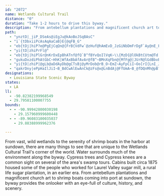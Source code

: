 ```yaml
---
id: "2072"
name: Wetlands Cultural Trail
distance: "0"
duration: "Take 1-2 hours to drive this byway."
description: "From antebellum plantations and magnificent church art to shrimp boats coming into port at sundown, there's a lot to see in this unique part of the world."
path:
  - "ynztD|_jiP_DSeAs@iEgJu@kAoBoJSqBAsC"
  - "i`{tDbxiiPcAsAqAaCaB}E{@qFB_G"
  - "eb{tDj|hiP?e@PgEjCqQn@{FrB{VdFw`@zHuf@hAmEvD_JzGiNbDmFrDgF`Ay@nE_FbMkMvJ_LpVwZnMiQvWk[|KuLfGuFdEqCf[oQxC{BbDwDpGcKpB_EjCiHbDuOrB{UhBmWt@wFlImg@hQ}t@nEw^l@uDvDi\\lFwn@jAeElAuClD}EzCmBbImDxIeDzD{BpBmBtAmBxAqCnAaEx@eFvD__@tBgIjK}Xx@sC~Hac@~Bm`@?gOYmH}D{j@UmJQuoAPuG`BsOhBmHnI}VjIkW|@gExAiPByE}BeXqAqKa@cFsCmc@SwEMiGHyGn@wKt@_IdBeIdDqJdCeG|B}HfBsHnAsGpRou@hE{M`AaCpT_c@jEsHlNcPlOyNlBuAzJgJhDsD|NiQxEmFf@[rDsG~H{SlGoRL_AxFiOjCgFnKwO~GyI~s@k{@lAqAhDuChDwBbFmCtt@iUtc@qUbDaAjHwA`BSnRLxb@[vIX`Ff@nCl@bCdAvNhJnHxBXh@fFxSp@jB|@vAlBnAvBr@bDX~Cg@zBqApBoA`GqElc@eY`CoCbAkBj@eBf@gDXaEz@uXS{F[{BiA_DeVcd@KsA?a@xBcNbAwD`CyEvEgInAgBl`@ye@r_@ug@~CkDlPgLxCgB`DmAlJeClKcDvFeCrCkBvAkAzHiIpEuFnHiMrAeB`CsBnEkBfE_@zTVbGd@rDBlAAvGg@`FkAnCeAhLyFrCaC~CmEbDgFbBaDt@yBr@qDxEkYZmAtEoNv@qEpIom@dOyz@Z_Dd@}Ou@_I_E}XMeB?aD\\{Eb@qBp@uBrPw^jAyCrB{IfAsFxBcRl@uPfDsf@vBaQvFyWzD{LdG{Nx@oCdRu{@vBuM\\sAdB{PjDwc@vBcON_@b@a@\\ChHvAnCt@NBt@Mp@cAfA}CxCaM`G{TJg@CwAGs@[a@u@}@qFaCi@yA`E{O~BuLxAoGv@kE|CuNlAaEpF{OvEgPtAcElKoYrBaExEyH|BsCtHmHbOiKbCqBnDcDzCgDhFkHvHuLfHiKrMoSnDyEdGyF`FwDlGeExE_C~Aa@vC_@r@ExCF|BV`R`EzADrK_@tN}Ano@iI|Jk@rGOtQwAjDe@fCg@xFwBhYkM`FwAvLeCbC[~CYxH@f^pAdIGfEe@jFeAbCs@jDwAxVuO|J{FpHiDdLsD|VmLhTmPnLuKhS{JrG{BdS_GxRcH`RwJx_@sP~KkEdLeDjOyDjUwHnRwE|SuF|i@kQ`MqFxOsJbHcGrCsCrWqZ`TcUzCqD`IcLlNkTrCeDzCeCtD{BpDyA|DkAbS{@`KOvGYjEg@bIsBfBk@|KmH|KcLhEyFlFmGfEyDnAsA"
  - "yi{tD|zhiPrFl@"
  - "eb{tDj|hiPlGr@nKrDxEpBhATnf@fQ`B^fBYvQoIlVqK~\\{MzD{@lOkBtCUtm@Td[dCdQx@`CBjAIxCa@xC_AhB_AbBmAbF}EdC{Alk@}Uz@A\\RFr@Ud@oBrAsGfDtD`l@hAzHhAtElRll@zHnXlEtN|Odf@lJjWheB|nFlNrb@rQ~f@lFhStGdTnHhZtFbRhBrEpDfHp@lB~@lD|Frg@pAhIz@lEvIb_@fEpTxAzMl[`aDhAtJbT|yAbAnNxAzO|CdUNjENzBD`URhGbBrOfEhVj@r@pAt@|AJdBYpFmG|@sAb@aA\\kBJ_B?{C{Buq@HuEj@kDx@mCp@sApAcBbLcL`JmHnC_B`W}HvJeCtNyCfDa@zCOh[a@vCKrD[lF}@fDaAdKwD`FuBnS{Kp\\iTxRoQrC_DdA{AtIaNjGoKnKaS`OeZ~KoY`BuGdHed@fKs^f@wCViDBwCKsDBuEnB_`@f@mPd@oGj@gEx@_EtDgMtBkGdFsMxAuCxCkEpIuK|AeCtLcX|E{HlFmJrFuIhAoBrCkG~BeEtBgCrBgBdCmBnVgQrCoCdBcCxAiClAgDp@kC~AuL~CwSRqCNcK~AaNLsBf@eV_Au]{Ewm@wA{L]eEo@cLYgHmBwW?}GRiE|@aMTeCr@uEdJw[lCgItFoNxAwCvFuGdNcOhCyBzEmDjRgLbCeBvZeUbJuEdOmMxGgHdGgHzOgOxEmE~KgInCaCdI_JpAaBnE{G~AmBx`@ya@bFwCz@y@`DoEhDwFbDoJ~AaDxJoNnHmMh@mAjAmFPoDI_QWcEy@kJg@}CiJ}]y@gBkXke@sDqE{CoCkMuIgB_BuAgB{EyH{@eBu@uB_BeIo@uLUyAsDcRNyBrBaJLy@FaCcAoVa@aCiBsGmAj@aPxCsJ`B{ADyDsAwNkH_f@eUuBy@kCScDxRk@xBqAjD{b@~_AiFzHgIxJqFlH_EnH_CrGoLlb@sArDiKvTqI~P{BhEsJ|OcC~EqAfDgElMgM~a@gGnWeA~Bw@hAwA|AkOdNe[xVgPbO_DdCkLdIqBjAkYnMkFfCqBjAw\\`TqJtHgHdDwC`A_ARyc@jEsZbEoH^uLNaBEsCYaB_@oKmDaj@aU}OiHc@_@uDyAa\\{I_Dq@sAQqFG{G@gI\\gWfEkIfAgj@xDsD^{WfFgQ~BgHXy`@L}XdBo@Qa@Y_@g@s`@efB"
  - "gukuDxzdiPhAtGbC~HhK|WfAxBbAfAvAr@fB^~BMnXqFbn@{MfFg@|JUrR@lGdBbvB~aAbGzAjLrAlEAxEkAnKyFxCiB`Bw@jDaAvCe@jDAjGh@rXlDl@B`zAjTnMrB\\PbGlAfT`DjHpB"
  - "yi{tD|zhiP|@gLb@aDdAyDb@gCTsBj@yMrDob@rB_O~EmZ~AyFpCiI~Oo[rI{LnI_J`TcT|T}WjEoFhDoGdGyIrJ}KdNaQlNuLbGmExEkCzHmC`@YxEsAtAeAfCsCzCgElGaJxB{D|BmIt@sFxDee@l@iDtAeOvCeTzBuNvP}r@|@qBn@mB|Gef@?{E~DaW|AwQh@mIr@mHpAaHp@aCpAaCnBkD|AsB`D{BnE}B|GoChA]|EcChAeArB_CbA_CzBaHh@mDxBcRIkD@uCpBsHjCsHbC}EfEgMbBgHnD{SlAiJf@_HnAiVUkQOmDiBiV{B_^KsI?{Lx@mRBuIy@}JKuHBqGZ{Fl@uIRgA|@}DrSom@vCaLtAiINaHGsCWkDuDw]aBk\\{@aJi@}SFyFrCkVz@yFh@kBlEcLlEcMhB_GrBgIfCiNzIs]~DmNbDiIvGeP|DwHb@eAjJuOlKcOvOiObP{M~F}FdMqOpHuKb@QnCaEx@sAl@yAhHuRdCoIhJ{WbDsG`BmCpOcSrLwMtOyRhQkSzGmGdM{JvEaCxDeAjAk@|F_Bb@ExEuAfWyIrQuHxJiGpHqDpEaBrH_BrDWlXKjDH~f@ClKIxDo@zBg@zDmBrCkCbEiFlK_M~H{HnBmBdKaHtCyCjC_EvAcEpGq`@Ry@|@mBvQqXtDgFhEqE`NuQzJiNfEmElL{PhHiHnFeEbHyEjCuAnCqAh]qKbCiA|G}FvGgHhEkG`CoEzA}B|DuEnA_AjCuAzL_IpAe@vDy@bCS`BFvADbLlB|IpBjCR~CG|AWzBy@zCeBfBgBfF_IxBoDbBgEv@_CfMyi@hDqSvHkg@bHg`@rAmFtA{I|@eIFyA?oDKwC]iEaEuUg@{EGwCn@oH\\gCvAkEtKwRtA_Dt@oBrDaNbBoJ~@sItGc}@rAaKhKai@dAsDtHuQrFqU|He_@dEuWt@sF^cEKaEqEq`@gAaMa@{BiBePa@oFJqFf@cEl@mBt@iB\\ChAeC`Q_c@bBsCvCqCj@YbDy@jEGfCXvH`CrC_P`Lw_@hAaDdGyMhE{M|AyDrBmEzDgHrHuKzDgEzCuCzKkH|KuJfBmBxYed@~MeRhEiFz@{@pKsIdBiA|EkCtHmDdCw@zBKpBZlH|AhEnAfDl@nBXnCJjDEdQkB~KeBpYyD`Gi@bh@cDrFu@jCw@jCaAhG{ChQsHzFgBzIqBjGq@xHMzD?l]rAzEGnJkArDs@lAa@rJkFdDuBdD_B`EyCnO{IxB_AxQ_GdTcLjK{H~IwHrHcHdBsA~MyGjOsDhWmIhL{EdXaN|ZcMhKyD|FkBlYoHhEaBhJyCjKmCrGqAvHkBlOuEzb@{NbNsGlEmC`FgDxEeE~D{Dt@gAzAeAzHuJp@kA~@y@^q@pO_PnHyIvCsC~Wya@bHgH`IkElEuAnCk@|E_@h\\k@jGu@bM_DlHyEnEiDlImJvJ_MnGkHdBbC"
  - "qakrDny|ePpHaIlJiI~B_BdCwAlEwAnCk@zFs@x@LnBdAj@FfUmA~B_@fDQnMh@pB?hK_AxFkAbG_CvGsDze@iZfX}JhX{K~Ae@~HmAzd@kG`FClAQ`Bq@|AyAhc@uQ`LoD|DcA~RgCvWoBhDYvAWnf@oOre@sJrI_Bf]wCx[TzCAxAWbf@cNvhAuRjDeA~RiIlPmJzE{CnZuX`DyBpt@cXtD_B`Ag@rOaM~BsAnCy@pB_@|G_@vU[t@KdAe@p@a@~@cAt@{AVqAzAqNf@sCpAqBxAw@bBUnBLl\\zNlExA|ZlGnz@xV|B|@f^tRxAf@dBVhA@ba@sAzBa@r@YfB_BlAkBrDmHxAaC|OuPzCaCrgA_i@`CqBzPeRdGyDrCeA`C_@t\\uArE}@tGiDtDeBza@cMzLeE~BsApA}@|AiB`B_EhDaLp@eBj@mAx@{@v@w@tDuBfB{@vE{A|BeA`FoDjGyF~X_ZdAcC\\yA?yCIiAWsA}U_n@yNk`@gYy_AiAgEca@ynB}DuUiTwtA_DuVgGol@yB{Ng@oH]gCu@eD_LoUeO}Xe@sB_AwMUcBOm@kBgEaFoIyAqDmDy[U_AiAaC{DkFuIuNsp@slAeDsFkHqKsByDaJcSeAeBkDaDsO{LaA_AsA_CWeAMuDDw@d@iC`AwBtc@_z@v@yBTsAC_Ca@_BaBeCc]m_@uImLgDoFq@s@{HmMwPiWyEgIwBiEoFgJgDyGuAaDkC_FoLwViAaDmH_PiNsYoHwPsJyR{@oBcKoZaCuFkBmDgHaL}@eB{AsEkBiEuFwKo@}AeAcBad@__AuOqZca@yg@"
designations:
  - Louisiana State Scenic Byway
states:
  - LA
ll:
  - -90.82382199968549
  - 29.79581100007755
bounds:
  - - -90.99942800030198
    - 29.157960999600448
  - - -89.96083100035037
    - 29.88388999962376

---
```


From vast, wild wetlands to the serenity of shrimp boats in the harbor at sundown, there are many things to see that are unique to the Wetlands Cultural Trail's corner of the world. Water surrounds much of the environment along the byway. Cypress trees and Cypress knees are a common sight on several of the area's swamp tours. Cabins built circa 1875 housed some of the people who worked for Laurel Valley sugar mill, a rural life sugar plantation, in an earlier era. From antebellum plantations and magnificent church art to shrimp boats coming into port at sundown, the byway provides the onlooker with an eye-full of culture, history, and scenery.
